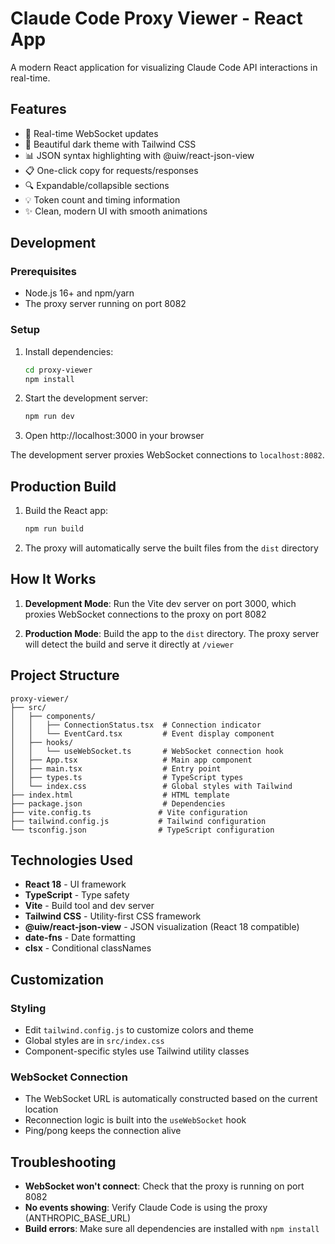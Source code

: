 # Claude Code Proxy Viewer - React App

A modern React application for visualizing Claude Code API interactions in real-time.

## Features

- 🔄 Real-time WebSocket updates
- 🎨 Beautiful dark theme with Tailwind CSS
- 📊 JSON syntax highlighting with @uiw/react-json-view
- 📋 One-click copy for requests/responses
- 🔍 Expandable/collapsible sections
- 💡 Token count and timing information
- ✨ Clean, modern UI with smooth animations

## Development

### Prerequisites

- Node.js 16+ and npm/yarn
- The proxy server running on port 8082

### Setup

1. Install dependencies:
   ```bash
   cd proxy-viewer
   npm install
   ```

2. Start the development server:
   ```bash
   npm run dev
   ```

3. Open http://localhost:3000 in your browser

The development server proxies WebSocket connections to `localhost:8082`.

## Production Build

1. Build the React app:
   ```bash
   npm run build
   ```

2. The proxy will automatically serve the built files from the `dist` directory

## How It Works

1. **Development Mode**: Run the Vite dev server on port 3000, which proxies WebSocket connections to the proxy on port 8082

2. **Production Mode**: Build the app to the `dist` directory. The proxy server will detect the build and serve it directly at `/viewer`

## Project Structure

```
proxy-viewer/
├── src/
│   ├── components/
│   │   ├── ConnectionStatus.tsx  # Connection indicator
│   │   └── EventCard.tsx         # Event display component
│   ├── hooks/
│   │   └── useWebSocket.ts       # WebSocket connection hook
│   ├── App.tsx                   # Main app component
│   ├── main.tsx                  # Entry point
│   ├── types.ts                  # TypeScript types
│   └── index.css                 # Global styles with Tailwind
├── index.html                    # HTML template
├── package.json                  # Dependencies
├── vite.config.ts               # Vite configuration
├── tailwind.config.js           # Tailwind configuration
└── tsconfig.json                # TypeScript configuration
```

## Technologies Used

- **React 18** - UI framework
- **TypeScript** - Type safety
- **Vite** - Build tool and dev server
- **Tailwind CSS** - Utility-first CSS framework
- **@uiw/react-json-view** - JSON visualization (React 18 compatible)
- **date-fns** - Date formatting
- **clsx** - Conditional classNames

## Customization

### Styling

- Edit `tailwind.config.js` to customize colors and theme
- Global styles are in `src/index.css`
- Component-specific styles use Tailwind utility classes

### WebSocket Connection

- The WebSocket URL is automatically constructed based on the current location
- Reconnection logic is built into the `useWebSocket` hook
- Ping/pong keeps the connection alive

## Troubleshooting

- **WebSocket won't connect**: Check that the proxy is running on port 8082
- **No events showing**: Verify Claude Code is using the proxy (ANTHROPIC_BASE_URL)
- **Build errors**: Make sure all dependencies are installed with `npm install`
